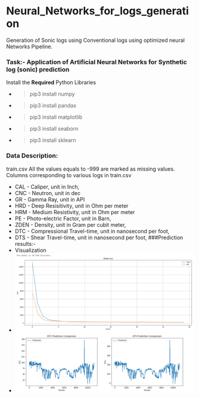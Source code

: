 # Neural_Networks_for_logs_generation
Generation of Sonic logs using Conventional logs using optimized neural Networks Pipeline.
### Task:- Application of Artificial Neural Networks for Synthetic log (sonic) prediction
Install the **Required** Python Libraries
* > pip3 install numpy
* > pip3 install pandas
* > pip3 install matplotlib
* > pip3 install seaborn
* > pip3 install sklearn
### Data Description:
train.csv All the values equals to -999 are marked as missing values.
Columns corresponding to various logs in train.csv
* CAL - Caliper, unit in Inch,
* CNC - Neutron, unit in dec
* GR - Gamma Ray, unit in API
* HRD - Deep Resisitivity, unit in Ohm per meter
* HRM - Medium Resistivity, unit in Ohm per meter
* PE - Photo-electric Factor, unit in Barn,
* ZDEN - Density, unit in Gram per cubit meter,
* DTC - Compressional Travel-time, unit in nanosecond per foot,
* DTS - Shear Travel-time, unit in nanosecond per foot,
###Prediction results:-
* Visualization
* ![plot](predictionResults1.PNG?raw=true)
* ![plot](predictionResults2.PNG?raw=true)

